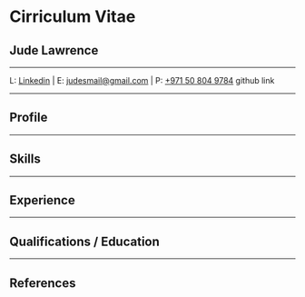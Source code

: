 # Cirriculum Vitae
## Jude Lawrence
---
L: [Linkedin](https://www.linkedin.com/in/jude-lawrence/) | 
E: [judesmail@gmail.com](mailto:judesmail@gmail.com) | 
P: [+971 50 804 9784](tel:00971508049784)
github link

---
## Profile


---
## Skills


---
## Experience


---
## Qualifications / Education

---
## References
